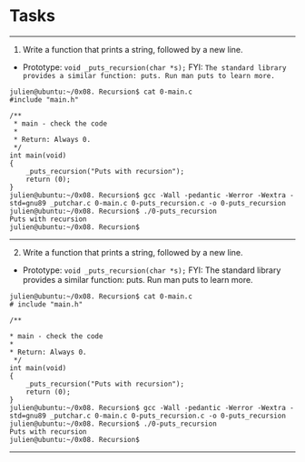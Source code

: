 # Tasks

---

1. Write a function that prints a string, followed by a new line.

- Prototype: `void _puts_recursion(char *s);`
FYI: `The standard library provides a similar function: puts. Run man puts to learn more.`

```shell
julien@ubuntu:~/0x08. Recursion$ cat 0-main.c
#include "main.h"

/**
 * main - check the code
 *
 * Return: Always 0.
 */
int main(void)
{
    _puts_recursion("Puts with recursion");
    return (0);
}
julien@ubuntu:~/0x08. Recursion$ gcc -Wall -pedantic -Werror -Wextra -std=gnu89 _putchar.c 0-main.c 0-puts_recursion.c -o 0-puts_recursion
julien@ubuntu:~/0x08. Recursion$ ./0-puts_recursion 
Puts with recursion
julien@ubuntu:~/0x08. Recursion$
```

---

2. Write a function that prints a string, followed by a new line.

- Prototype: `void _puts_recursion(char *s);`
FYI: The standard library provides a similar function: puts. Run man puts to learn more.

```shell
julien@ubuntu:~/0x08. Recursion$ cat 0-main.c
# include "main.h"

/**

* main - check the code
*
* Return: Always 0.
 */
int main(void)
{
    _puts_recursion("Puts with recursion");
    return (0);
}
julien@ubuntu:~/0x08. Recursion$ gcc -Wall -pedantic -Werror -Wextra -std=gnu89 _putchar.c 0-main.c 0-puts_recursion.c -o 0-puts_recursion
julien@ubuntu:~/0x08. Recursion$ ./0-puts_recursion
Puts with recursion
julien@ubuntu:~/0x08. Recursion$
```

---


